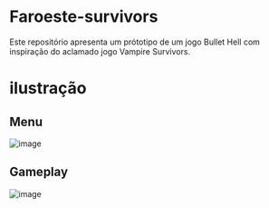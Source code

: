 # Faroeste-survivors
Este repositório apresenta um prótotipo de um jogo Bullet Hell com inspiração do aclamado jogo Vampire Survivors.

# ilustração

## Menu
![image](https://github.com/jcr04/Faroeste-survivors/assets/70778525/a13ca898-3317-4799-9f89-42c7501d7971)

## Gameplay
![image](https://github.com/jcr04/Faroeste-survivors/assets/70778525/926b25d6-8ba8-4c67-b0a2-b9a662f47247)
